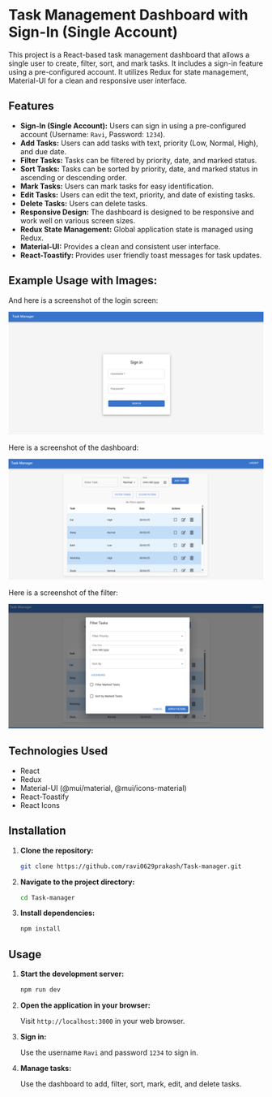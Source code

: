 # Task Management Dashboard with Sign-In (Single Account)

This project is a React-based task management dashboard that allows a single user to create, filter, sort, and mark tasks. It includes a sign-in feature using a pre-configured account. It utilizes Redux for state management, Material-UI for a clean and responsive user interface.

## Features

* **Sign-In (Single Account):** Users can sign in using a pre-configured account (Username: `Ravi`, Password: `1234`).
* **Add Tasks:** Users can add tasks with text, priority (Low, Normal, High), and due date.
* **Filter Tasks:** Tasks can be filtered by priority, date, and marked status.
* **Sort Tasks:** Tasks can be sorted by priority, date, and marked status in ascending or descending order.
* **Mark Tasks:** Users can mark tasks for easy identification.
* **Edit Tasks:** Users can edit the text, priority, and date of existing tasks.
* **Delete Tasks:** Users can delete tasks.
* **Responsive Design:** The dashboard is designed to be responsive and work well on various screen sizes.
* **Redux State Management:** Global application state is managed using Redux.
* **Material-UI:** Provides a clean and consistent user interface.
* **React-Toastify:** Provides user friendly toast messages for task updates.
## Example Usage with Images:

And here is a screenshot of the login screen:

![Login Screen](src/assets/Login.png)

Here is a screenshot of the dashboard:

![Dashboard Screenshot](src/assets/dash.png)

Here is a screenshot of the filter:

![Dashboard Screenshot](src/assets/Filter.png)



## Technologies Used

* React
* Redux
* Material-UI (@mui/material, @mui/icons-material)
* React-Toastify
* React Icons

## Installation

1.  **Clone the repository:**

    ```bash
    git clone https://github.com/ravi0629prakash/Task-manager.git
    ```

2.  **Navigate to the project directory:**

    ```bash
    cd Task-manager
    ```

3.  **Install dependencies:**

    ```bash
    npm install
    ```

## Usage

1.  **Start the development server:**

    ```bash
    npm run dev
    ```

2.  **Open the application in your browser:**

    Visit `http://localhost:3000` in your web browser.

3.  **Sign in:**

    Use the username `Ravi` and password `1234` to sign in.

4.  **Manage tasks:**

    Use the dashboard to add, filter, sort, mark, edit, and delete tasks.

